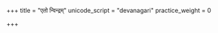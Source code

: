 +++
title = "एतो न्विन्द्रम्"
unicode_script = "devanagari"
practice_weight = 0

+++
<div class="js_include" url="/vedAH/sAma/paravastu-saama/devaH/indraH/eto-nvindram/"  newLevelForH1="1" includeTitle="true"> </div>